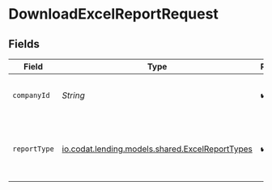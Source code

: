 # DownloadExcelReportRequest


## Fields

| Field                                                                                      | Type                                                                                       | Required                                                                                   | Description                                                                                | Example                                                                                    |
| ------------------------------------------------------------------------------------------ | ------------------------------------------------------------------------------------------ | ------------------------------------------------------------------------------------------ | ------------------------------------------------------------------------------------------ | ------------------------------------------------------------------------------------------ |
| `companyId`                                                                                | *String*                                                                                   | :heavy_check_mark:                                                                         | Unique identifier for a company.                                                           | 8a210b68-6988-11ed-a1eb-0242ac120002                                                       |
| `reportType`                                                                               | [io.codat.lending.models.shared.ExcelReportTypes](../../models/shared/ExcelReportTypes.md) | :heavy_check_mark:                                                                         | The type of report you want to generate and download.                                      |                                                                                            |